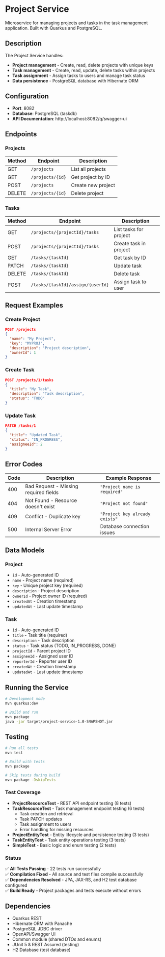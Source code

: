 # Project Service

Microservice for managing projects and tasks in the task management application. Built with Quarkus
and PostgreSQL.

## Description

The Project Service handles:

- **Project management** - Create, read, delete projects with unique keys
- **Task management** - Create, read, update, delete tasks within projects
- **Task assignment** - Assign tasks to users and manage task status
- **Data persistence** - PostgreSQL database with Hibernate ORM

## Configuration

- **Port**: 8082
- **Database**: PostgreSQL (taskdb)
- **API Documentation**: http://localhost:8082/q/swagger-ui

## Endpoints

### Projects

| Method | Endpoint         | Description        |
|--------|------------------|--------------------|
| GET    | `/projects`      | List all projects  |
| GET    | `/projects/{id}` | Get project by ID  |
| POST   | `/projects`      | Create new project |
| DELETE | `/projects/{id}` | Delete project     |

### Tasks

| Method | Endpoint                          | Description            |
|--------|-----------------------------------|------------------------|
| GET    | `/projects/{projectId}/tasks`     | List tasks for project |
| POST   | `/projects/{projectId}/tasks`     | Create task in project |
| GET    | `/tasks/{taskId}`                 | Get task by ID         |
| PATCH  | `/tasks/{taskId}`                 | Update task            |
| DELETE | `/tasks/{taskId}`                 | Delete task            |
| POST   | `/tasks/{taskId}/assign/{userId}` | Assign task to user    |

## Request Examples

### Create Project

```json
POST /projects
{
  "name": "My Project",
  "key": "MYPROJ",
  "description": "Project description",
  "ownerId": 1
}
```

### Create Task

```json
POST /projects/1/tasks
{
  "title": "My Task",
  "description": "Task description",
  "status": "TODO"
}
```

### Update Task

```json
PATCH /tasks/1
{
  "title": "Updated Task",
  "status": "IN_PROGRESS",
  "assigneeId": 2
}
```

## Error Codes

| Code | Description                           | Example Response               |
|------|---------------------------------------|--------------------------------|
| 400  | Bad Request - Missing required fields | `"Project name is required"`   |
| 404  | Not Found - Resource doesn't exist    | `"Project not found"`          |
| 409  | Conflict - Duplicate key              | `"Project key already exists"` |
| 500  | Internal Server Error                 | Database connection issues     |

## Data Models

### Project

- `id` - Auto-generated ID
- `name` - Project name (required)
- `key` - Unique project key (required)
- `description` - Project description
- `ownerId` - Project owner ID (required)
- `createdAt` - Creation timestamp
- `updatedAt` - Last update timestamp

### Task

- `id` - Auto-generated ID
- `title` - Task title (required)
- `description` - Task description
- `status` - Task status (TODO, IN_PROGRESS, DONE)
- `projectId` - Parent project ID
- `assigneeId` - Assigned user ID
- `reporterId` - Reporter user ID
- `createdAt` - Creation timestamp
- `updatedAt` - Last update timestamp

## Running the Service

```bash
# Development mode
mvn quarkus:dev

# Build and run
mvn package
java -jar target/project-service-1.0-SNAPSHOT.jar
```

## Testing

```bash
# Run all tests
mvn test

# Build with tests
mvn package

# Skip tests during build
mvn package -DskipTests
```

### Test Coverage

- **ProjectResourceTest** - REST API endpoint testing (8 tests)
- **TaskResourceTest** - Task management endpoint testing (6 tests)
    - Task creation and retrieval
    - Task PATCH updates
    - Task assignment to users
    - Error handling for missing resources
- **ProjectEntityTest** - Entity lifecycle and persistence testing (3 tests)
- **TaskEntityTest** - Task entity operations testing (3 tests)
- **SimpleTest** - Basic logic and enum testing (2 tests)

### Status

✅ **All Tests Passing** - 22 tests run successfully  
✅ **Compilation Fixed** - All source and test files compile successfully  
✅ **Dependencies Resolved** - JPA, JAX-RS, and H2 test database configured  
✅ **Build Ready** - Project packages and tests execute without errors

## Dependencies

- Quarkus REST
- Hibernate ORM with Panache
- PostgreSQL JDBC driver
- OpenAPI/Swagger UI
- Common module (shared DTOs and enums)
- JUnit 5 & REST Assured (testing)
- H2 Database (test database)